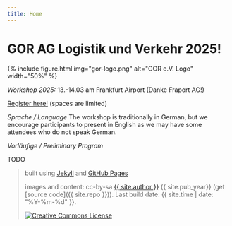 ```yaml
---
title: Home
---
```


# GOR AG Logistik und Verkehr 2025!

{% include figure.html img="gor-logo.png" alt="GOR e.V. Logo" width="50%" %}

*Workshop 2025:* 13.-14.03 am Frankfurt Airport (Danke Fraport AG!)

[Register here!](https://forms.gle/DpQP49y9AbsJaF868) (spaces are limited)

*Sprache / Language*
The workshop is traditionally in German, but we encourage participants to present in English as we may have some attendees who do not speak German.

*Vorläufige / Preliminary Program*

TODO

 
> built using [Jekyll](https://jekyllrb.com/) and [GitHub Pages](https://pages.github.com/)
>
> images and content: cc-by-sa <a href="https://github.com/{{ site.github_username }}">{{ site.author }}</a> {{ site.pub_year}} (get [source code]({{ site.repo }})).
> Last build date: {{ site.time | date: "%Y-%m-%d" }}.
>
> <a href="http://creativecommons.org/licenses/by-sa/4.0/" rel="license"><img style="border-width: 0;" src="https://i.creativecommons.org/l/by-sa/4.0/88x31.png" alt="Creative Commons License" /></a>
